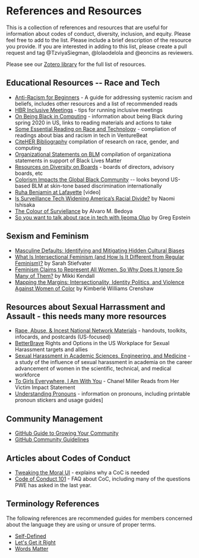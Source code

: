 # References and Resources

This is a collection of references and resources that are useful for information about codes of conduct, diversity, inclusion, and equity. Please feel free to add to the list. Please include a brief description of the resource you provide. If you are interested in adding to this list, please create a pull request and tag @TzviyaSiegman, @lolaodelola and @eoncins as reviewers.

Please see our [Zotero library](https://www.zotero.org/groups/2864452/w3c_pwe/library) for the full list of resources. 

## Educational Resources -- Race and Tech

* [Anti-Racism for Beginners](http://www.antiracismforbeginners.com) - A guide for addressing systemic racism and beliefs, includes other resources and a list of recommended reads 
* [HBR Inclusive Meetings](https://hbr.org/2019/09/to-build-an-inclusive-culture-start-with-inclusive-meetings) - tips for running inclusive meetings
* [On Being Black in Computing](https://medium.com/@quincykbrown/on-being-black-in-computing-during-these-days-54e049d56987) - information about being Black during spring 2020 in US, links to reading materials and actions to take
* [Some Essential Reading on Race and Technology](https://venturebeat.com/2020/06/02/some-essential-reading-and-research-on-race-and-technology/) - compliation of readings about bias and racism in tech in VentureBeat 
* [CiteHER Bibliography](https://blackcomputeher.org/citeher-bibliography/) compilation of research on race, gender, and computing
* [Organizational Statements on BLM](https://docs.google.com/spreadsheets/d/1vUj3BBJ2Xps5OhvRntQrx2zo1lGg12Q5MGt-rVeWTmI/edit#gid=0) compilation of organizationa statements in support of Black Lives Matter
* [Resources on Diversity on Boards](https://boardsource.org/research-critical-issues/diversity-equity-inclusion/) - boards of directors, advisory boards, etc
* [Colorism Impacts the Global Black Community](https://medium.com/age-of-awareness/colorism-impacts-the-global-black-community-bf213cb6b722) -- looks beyond US-based BLM at skin-tone based discrimination internationally
* [Ruha Benjamin at Lafayette](https://media.lafayette.edu/media/1_s420mk6t) [video]
* [Is Surveillance Tech Widening America’s Racial Divide?](https://www.govtech.com/public-safety/Is-Surveillance-Tech-Widening-Americas-Racial-Divide.html) by Naomi Ishisaka
* [The Colour of Surviellance](https://slate.com/technology/2016/01/what-the-fbis-surveillance-of-martin-luther-king-says-about-modern-spying.html) by Alvaro M. Bedoya
* [So you want to talk about race in tech with Ijeoma Oluo](https://techcrunch.com/2020/06/13/so-you-want-to-talk-about-race-in-tech-with-ijeoma-oluo/) by Greg Epstein

## Sexism and Feminism
* [Masculine Defaults: Identifying and Mitigating Hidden Cultural Biases](https://doi.org/10.1037/rev0000209)
* [What Is Intersectional Feminism (and How Is It Different from Regular Feminism)?](https://www.purewow.com/wellness/what-is-intersectional-feminism) by Sarah Stiefvater
* [Feminism Claims to Represent All Women. So Why Does It Ignore So Many of Them?](https://time.com/5789438/feminism-poverty-gun-violence/) by Mikki Kendall
* [Mapping the Margins: Intersectionality, Identity Politics, and Violence Against Women of Color](https://drive.google.com/file/d/1ifzT7WVGj-C7k_f0qiQDSTDxqp7bssK3/view) by Kimberlé Williams Crenshaw

## Resources about Sexual Harrassment and Assault - this needs many more resources

* [Rape, Abuse, & Incest National Network Materials](https://www.rainn.org/materials) - handouts, toolkits, infocards, and postcards (US-focused)
* [BetterBrave](https://www.betterbrave.org/) Rights and Options in the US Workplace for Sexual Harassment targets and allies
* [Sexual Harassment in Academic Sciences, Engineering, and Medicine](http://sites.nationalacademies.org/SHStudy/index.htm) - a study of the influence of sexual harassment in academia on the career advancement of women in the scientific, technical, and medical workforce 
* [To Girls Everywhere, I Am With You](https://www.democracynow.org/2019/10/11/to_girls_everywhere_i_am_with) - Chanel Miller Reads from Her Victim Impact Statement
* [Understanding Pronouns](https://lbgtq.mit.edu/resources/understanding-pronouns-and-using-pronoun-stickers) - information on pronouns, including printable pronoun stickers and usage guides\]

## Community Management
* [GitHub Guide to Growing Your Community](https://opensource.guide/building-community/#growing-your-community)
* [GitHub Community Guidelines](https://docs.github.com/en/free-pro-team@latest/github/site-policy/github-community-guidelines)

## Articles about Codes of Conduct

* [Tweaking the Moral UI](https://alistapart.com/article/tweaking-the-moral-ui) - explains why a CoC is needed
* [Code of Conduct 101](https://www.ashedryden.com/blog/codes-of-conduct-101-faq) - FAQ about CoC, including many of the questions PWE has asked in the last year.

## Terminology References 

The following references are recommended guides for members concerned about the language they are using or unsure of proper terms.
* [Self-Defined](https://www.selfdefined.app/)
* [Let's Get it Right](https://www.adl.org/education/resources/tools-and-strategies/lets-get-it-right-using-correct-pronouns-and-names)
* [Words Matter](https://thenewstack.io/words-matter-finally-tech-looks-at-removing-exclusionary-language/)
